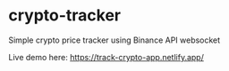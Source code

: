 # crypto-tracker
Simple crypto price tracker using Binance API websocket

Live demo here: https://track-crypto-app.netlify.app/

